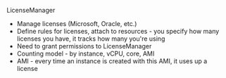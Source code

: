 LicenseManager
- Manage licenses (Microsoft, Oracle, etc.)
- Define rules for licenses, attach to resources - you specify how many licenses you have, it tracks how many you're using
- Need to grant permissions to LicenseManager
- Counting model - by instance, vCPU, core, AMI
- AMI - every time an instance is created with this AMI, it uses up a license
